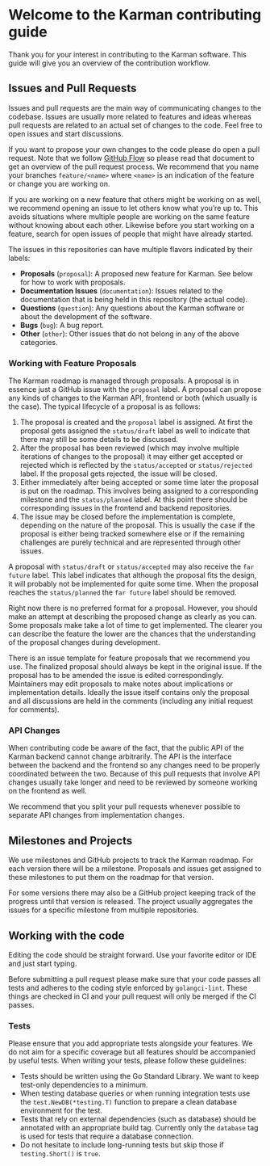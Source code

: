 #  Welcome to the Karman contributing guide

Thank you for your interest in contributing to the Karman software. This guide will give you an overview of the contribution workflow.

## Issues and Pull Requests

Issues and pull requests are the main way of communicating changes to the codebase. Issues are usually more related to features and ideas whereas pull requests are related to an actual set of changes to the code. Feel free to open issues and start discussions.

If you want to propose your own changes to the code please do open a pull request. Note that we follow [GitHub Flow](https://docs.github.com/en/get-started/quickstart/github-flow) so please read that document to get an overview of the pull request process. We recommend that you name your branches `feature/<name>` where `<name>` is an indication of the feature or change you are working on.

If you are working on a new feature that others might be working on as well, we recommend opening an issue to let others know what you’re up to. This avoids situations where multiple people are working on the same feature without knowing about each other. Likewise before you start working on a feature, search for open issues of people that might have already started.

The issues in this repositories can have multiple flavors indicated by their labels:

- **Proposals** (`proposal`): A proposed new feature for Karman. See below for how to work with proposals.
- **Documentation Issues** (`documentation`): Issues related to the documentation that is being held in this repository (the actual code).
- **Questions** (`question`): Any questions about the Karman software or about the development of the software.
- **Bugs** (`bug`): A bug report.
- **Other** (`other`): Other issues that do not belong in any of the above categories.

### Working with Feature Proposals

The Karman roadmap is managed through proposals. A proposal is in essence just a GitHub issue with the `proposal` label. A proposal can propose any kinds of changes to the Karman API, frontend or both (which usually is the case). The typical lifecycle of a proposal is as follows:

1. The proposal is created and the `proposal` label is assigned. At first the proposal gets assigned the `status/draft` label as well to indicate that there may still be some details to be discussed.
2. After the proposal has been reviewed (which may involve multiple iterations of changes to the proposal) it may either get accepted or rejected which is reflected by the `status/accepted` or `status/rejected` label. If the proposal gets rejected, the issue will be closed.
3. Either immediately after being accepted or some time later the proposal is put on the roadmap. This involves being assigned to a corresponding milestone and the `status/planned` label. At this point there should be corresponding issues in the frontend and backend repositories.
4. The issue may be closed before the implementation is complete, depending on the nature of the proposal. This is usually the case if the proposal is either being tracked somewhere else or if the remaining challenges are purely technical and are represented through other issues.

A proposal with `status/draft` or `status/accepted`  may also receive the `far future` label. This label indicates that although the proposal fits the design, it will probably not be implemented for quite some time. When the proposal reaches the `status/planned` the `far future` label should be removed.

Right now there is no preferred format for a proposal. However, you should make an attempt at describing the proposed change as clearly as you can. Some proposals make take a lot of time to get implemented. The clearer you can describe the feature the lower are the chances that the understanding of the proposal changes during development.

There is an issue template for feature proposals that we recommend you use. The finalized proposal should always be kept in the original issue. If the proposal has to be amended the issue is edited correspondingly. Maintainers may edit proposals to make notes about implications or implementation details. Ideally the issue itself contains only the proposal and all discussions are held in the comments (including any initial request for comments).

### API Changes

When contributing code be aware of the fact, that the public API of the Karman backend cannot change arbitrarily. The API is the interface between the backend and the frontend so any changes need to be properly coordinated between the two. Because of this pull requests that involve API changes usually take longer and need to be reviewed by someone working on the frontend as well.

We recommend that you split your pull requests whenever possible to separate API changes from implementation changes.

## Milestones and Projects

We use milestones and GitHub projects to track the Karman roadmap. For each version there will be a milestone. Proposals and issues get assigned to these milestones to put them on the roadmap for that version.

For some versions there may also be a GitHub project keeping track of the progress until that version is released. The project usually aggregates the issues for a specific milestone from multiple repositories.

## Working with the code

Editing the code should be straight forward. Use your favorite editor or IDE and just start typing.

Before submitting a pull request please make sure that your code passes all tests and adheres to the coding style enforced by `golangci-lint`. These things are checked in CI and your pull request will only be merged if the CI passes.

### Tests

Please ensure that you add appropriate tests alongside your features. We do not aim for a specific coverage but all features should be accompanied by useful tests. When writing your tests, please follow these guidelines:

- Tests should be written using the Go Standard Library. We want to keep test-only dependencies to a minimum.
- When testing database queries or when running integration tests use the `test.NewDB(*testing.T)` function to prepare a clean database environment for the test.
- Tests that rely on external dependencies (such as database) should be annotated with an appropriate build tag. Currently only the `database` tag is used for tests that require a database connection.
- Do not hesitate to include long-running tests but skip those if `testing.Short()` is `true`.
